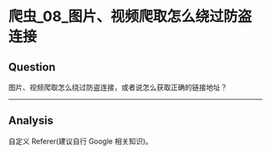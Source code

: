 # 爬虫_08_图片、视频爬取怎么绕过防盗连接


## Question
图片、视频爬取怎么绕过防盗连接，或者说怎么获取正确的链接地址？

----

## Analysis
自定义 Referer(建议自行 Google 相关知识)。
